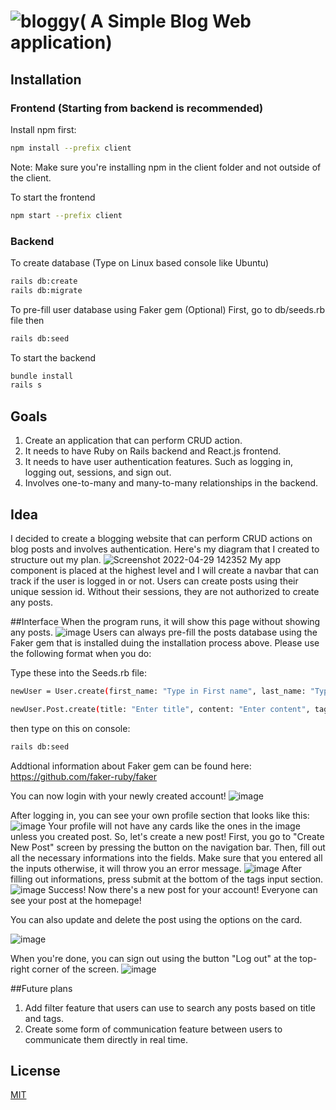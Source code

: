 #  ![bloggy](https://user-images.githubusercontent.com/64029918/177392475-d615b8a0-a6f1-483c-a861-510f85e95c74.png)( A Simple Blog Web application)

## Installation

### Frontend (Starting from backend is recommended)
Install npm first:
```bash
npm install --prefix client
```
Note: Make sure you're installing npm in the client folder and not outside of the client.

To start the frontend
```bash
npm start --prefix client
```

### Backend
To create database (Type on Linux based console like Ubuntu)
```bash
rails db:create
rails db:migrate
```

To pre-fill user database using Faker gem (Optional)
First, go to db/seeds.rb file then 
```bash
rails db:seed
```

To start the backend
```bash
bundle install
rails s
```

## Goals
1. Create an application that can perform CRUD action.
2. It needs to have Ruby on Rails backend and React.js frontend.
3. It needs to have user authentication features. Such as logging in, logging out, sessions, and sign out.
4. Involves one-to-many and many-to-many relationships in the backend.

## Idea
I decided to create a blogging website that can perform CRUD actions on blog posts and involves authentication.
Here's my diagram that I created to structure out my plan.
![Screenshot 2022-04-29 142352](https://user-images.githubusercontent.com/64029918/173248927-71b35f2b-30dc-49d2-8ac6-6125e494142f.png)
My app component is placed at the highest level and I will create a navbar that can track if the user is logged in or not. Users can create posts using their unique session id. Without their sessions, they are not authorized to create any posts.

##Interface
When the program runs, it will show this page without showing any posts.
![image](https://user-images.githubusercontent.com/64029918/177392886-0a53a769-eddc-4f55-8904-7f06025e526f.png)
Users can always pre-fill the posts database using the Faker gem that is installed duing the installation process above.
Please use the following format when you do:

Type these into the Seeds.rb file:
```bash
newUser = User.create(first_name: "Type in First name", last_name: "Type in Last name", username: "Enter new username", email: "Enter new email", password: "Enter new password");
```
```bash
newUser.Post.create(title: "Enter title", content: "Enter content", tags: "enter tags using commas", user_id: "Enter id of user that you want to assign this post");
```
then type on this on console:
```bash
rails db:seed
```

Addtional information about Faker gem can be found here: https://github.com/faker-ruby/faker


You can now login with your newly created account!
![image](https://user-images.githubusercontent.com/64029918/177394672-7ad3da18-ce03-4092-b147-d0ab480c841b.png)

After logging in, you can see your own profile section that looks like this:
![image](https://user-images.githubusercontent.com/64029918/177394875-512fd5a8-da94-4c9c-ba29-1c1221cf97bc.png)
Your profile will not have any cards like the ones in the image unless you created post.
So, let's create a new post! First, you go to "Create New Post" screen by pressing the button on the navigation bar.
Then, fill out all the necessary informations into the fields. Make sure that you entered all the inputs otherwise, it will throw you an error message.
![image](https://user-images.githubusercontent.com/64029918/177395601-6bc6bb59-df78-4d3e-b239-190881dfa1a7.png)
After filling out informations, press submit at the bottom of the tags input section.
![image](https://user-images.githubusercontent.com/64029918/177396085-7f7835e5-005d-4a2a-9fa1-674d86f271f5.png)
Success! Now there's a new post for your account! Everyone can see your post at the homepage!

You can also update and delete the post using the options on the card.

![image](https://user-images.githubusercontent.com/64029918/177396378-132151f8-3cbf-4a3f-b180-5c720f3ad15e.png)

When you're done, you can sign out using the button "Log out" at the top-right corner of the screen.
![image](https://user-images.githubusercontent.com/64029918/177396506-dffe5483-1e49-4575-9465-5ff5f305219a.png)

##Future plans
1. Add filter feature that users can use to search any posts based on title and tags.
2. Create some form of communication feature between users to communicate them directly in real time.

## License
[MIT](https://choosealicense.com/licenses/mit/)
